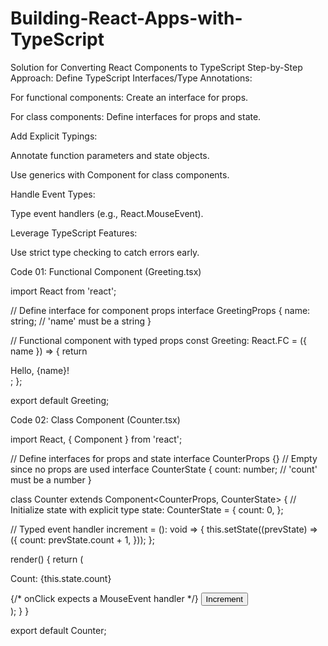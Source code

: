 # Building-React-Apps-with-TypeScript
Solution for Converting React Components to TypeScript
Step-by-Step Approach:
Define TypeScript Interfaces/Type Annotations:

For functional components: Create an interface for props.

For class components: Define interfaces for props and state.

Add Explicit Typings:

Annotate function parameters and state objects.

Use generics with Component for class components.

Handle Event Types:

Type event handlers (e.g., React.MouseEvent).

Leverage TypeScript Features:

Use strict type checking to catch errors early.

Code 01: Functional Component (Greeting.tsx)

import React from 'react';

// Define interface for component props
interface GreetingProps {
  name: string; // 'name' must be a string
}

// Functional component with typed props
const Greeting: React.FC<GreetingProps> = ({ name }) => {
  return <div>Hello, {name}!</div>;
};

export default Greeting;


Code 02: Class Component (Counter.tsx)

import React, { Component } from 'react';

// Define interfaces for props and state
interface CounterProps {} // Empty since no props are used
interface CounterState {
  count: number; // 'count' must be a number
}

class Counter extends Component<CounterProps, CounterState> {
  // Initialize state with explicit type
  state: CounterState = {
    count: 0,
  };

  // Typed event handler
  increment = (): void => {
    this.setState((prevState) => ({
      count: prevState.count + 1,
    }));
  };

  render() {
    return (
      <div>
        <p>Count: {this.state.count}</p>
        {/* onClick expects a MouseEvent handler */}
        <button onClick={this.increment}>Increment</button>
      </div>
    );
  }
}

export default Counter;
